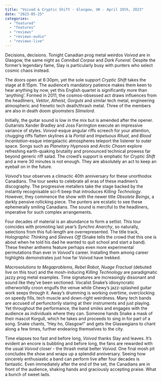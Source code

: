 ```yaml
---
title: "Voivod & Cryptic Shift - Glasgow, UK - April 19th, 2023"
date: "2023-05-25"
categories: 
  - "featured"
  - "features"
  - "reviews"
  - "reviews-audio"
  - "reviews-live"
---
```


Decisions, decisions. Tonight Canadian prog metal weirdos _Voivod_ are in Glasgow, the same night as _Cannibal Corpse_ and _Dark Funeral_. Despite the former’s legendary fame, Slay is particularly busy with punters who select cosmic chaos instead. 

The doors open at 6:30pm, yet the sole support _Cryptic Shift_ takes the stage at 8:15pm. The audience’s mandatory patience makes them keen to hear anything by now, yet this English quartet is significantly more than ‘anything’. Formed in 2011, the cosmos-obsessed act draws influences from the headliners, _Vektor_, _Atheist, Gorguts_ and similar tech metal, engineering atmospheric and frenetic tech death/thrash metal. Three of the members are also in death doom gloomsters _Slimelord_. 

Initially, the guitar sound is low in the mix but is amended after the opener. Guitarists Xander Bradley and Joss Farrington execute an impressive variance of styles. _Voivod_\-esque angular riffs screech for your attention, chugging riffs flatten skylines à la _Portal_ and _Impetuous Ritual_, and _Blood Incantation_\-esque intergalactic atmospheres teleport the listener to outer space. Songs such as _Planetary Hypnosis_ and _Arctic Chasm_ explore refreshing earth-quaking brutality and pronounced technical prowess far beyond generic riff salad. The crowd’s support is emphatic for _Cryptic Shift_ and a mere 30 minutes is not enough. They are absolutely an act to keep an eyeball on in the future.

_Voivod’s_ tour observes a climactic 40th anniversary for these unorthodox Canadians. The tour seeks to celebrate all eras of these madmen’s discography. The progressive metallers take the stage backed by the instantly recognisable sci-fi beep that introduces _Killing Technology_. However, they commence the show with the newer title _Obsolete Beings_, a darkly pensive rollicking piece. The punters are ecstatic to see these ephemerally smiling Canadians. The sound is merciful to the headliners, imperative for such complex arrangements. 

Four decades of material is an abundance to form a setlist. This tour coincides with promoting last year’s _Synchro Anarchy_, so naturally, selections from this full-length are overrepresented. The title track, _Holographic Thinking_ and _Sleeves Off_ (Snake tells the crowd that this one is about when he told his dad he wanted to quit school and start a band). These fresher anthems feature perhaps even more experimental permutations than ever in _Voivod’s_ career. Installing them among career highlights demonstrates just how far Voivod have trekked. 

_Macrosolutions to Megaproblems_, _Rebel Robot_, _Nuage Fractual_ (debuted live on this tour) and the mosh-inducing _Killing Technology_ are paradigmatic jazzy prog metal examples. Time signatures are increasingly dissonant and sound like they’ve been sectioned. Vocalist Snake’s idiosyncratic otherworldly croon engulfs the venue while Chewy’s jazz-splashed guitar work seeps through it. Away’s drumming is working overtime, overclocking on speedy fills, tech muscle and down-right weirdness. Many tech bands are accused of perfunctorily staring at their instruments and just playing. Yet throughout the performance, the band smiles and engages with the audience as individuals where they can. Someone hands Snake a mask of their mascot Korgull, which he takes and proceeds to sing in for part of a song. Snake chants, “Hey ho, Glasgow!” and gets the Glaswegians to chant along a few times, further endearing themselves to the city.

Time elapses too fast and before long, _Voivod_ thanks Slay and leaves. It’s evident an encore is bubbling and before long, the fans are rewarded with the usual _Voivod_ closer - the thrash metal belter _Voivod_. One final mosh pit concludes the show and wraps up a splendid anniversary. Seeing how sincerely enthusiastic a band can perform live after four decades is fantastic. Even immediately after the end of the set, the Canadians are in front of the audience, shaking hands and graciously accepting praise. What a bunch of sweet lads.
